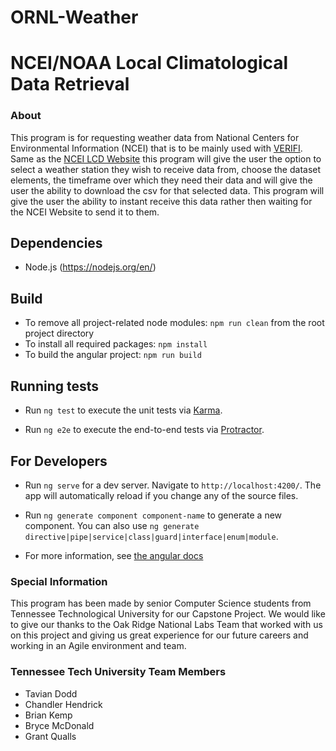 # ORNL-Weather


# NCEI/NOAA Local Climatological Data Retrieval
### About 

This program is for requesting weather data from National Centers for Environmental Information (NCEI) that is to be mainly used with [VERIFI](https://github.com/ORNL-AMO/VERIFI). Same as the [NCEI LCD Website](https://www.ncei.noaa.gov/maps/lcd/) this program will give the user the option to select a weather station they wish to receive data from, choose the dataset elements, the timeframe over which they need their data and will give the user the ability to download the csv for that selected data. This program will give the user the ability to instant receive this data rather then waiting for the NCEI Website to send it to them. 

## Dependencies
- Node.js (https://nodejs.org/en/)

## Build
- To remove all project-related node modules: `npm run clean` from the root project directory
- To install all required packages: `npm install`
- To build the angular project: `npm run build`

## Running tests

- Run `ng test` to execute the unit tests via [Karma](https://karma-runner.github.io).

- Run `ng e2e` to execute the end-to-end tests via [Protractor](http://www.protractortest.org/).


## For Developers
- Run `ng serve` for a dev server. Navigate to `http://localhost:4200/`. The app will automatically reload if you change any of the source files.

- Run `ng generate component component-name` to generate a new component. You can also use `ng generate directive|pipe|service|class|guard|interface|enum|module`.

- For more information, see [the angular docs](https://docs.angularjs.org/guide/component)


### Special Information
This program has been made by senior Computer Science students from Tennessee Technological University for our Capstone Project. We would like to give our thanks to the Oak Ridge National Labs Team that worked with us on this project and giving us great experience for our future careers and working in an Agile environment and team. 

### Tennessee Tech University Team Members
- Tavian Dodd
- Chandler Hendrick
- Brian Kemp
- Bryce McDonald
- Grant Qualls
